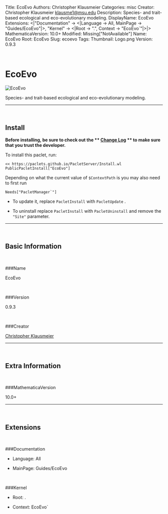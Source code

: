 Title: EcoEvo
Authors: Christopher Klausmeier
Categories: misc
Creator: Christopher Klausmeier <klausme1@msu.edu>
Description: Species- and trait-based ecological and eco-evolutionary modeling.
DisplayName: EcoEvo
Extensions: <|"Documentation" -> <|Language -> All, MainPage -> "Guides/EcoEvo"|>, "Kernel" -> <|Root -> ".", Context -> "EcoEvo`"|>|>
MathematicaVersion: 10.0+
Modified: Missing["NotAvailable"]
Name: EcoEvo
Root: EcoEvo
Slug: ecoevo
Tags: 
Thumbnail: Logo.png
Version: 0.9.3

<a id="ecoevo" class="Section" style="width:0;height:0;margin:0;padding:0;">&zwnj;</a>

# EcoEvo

![EcoEvo]({filename}/img/EcoEvo/Logo.png)

Species- and trait-based ecological and eco-evolutionary modeling.

---

<a id="install" class="Subsection" style="width:0;height:0;margin:0;padding:0;">&zwnj;</a>

## Install

**Before installing, be sure to check out the ** **[Change Log](https://paclets.github.io/PacletServer/pages/log.html)** ** to make sure that you trust the developer.**

To install this paclet, run:

    << https://paclets.github.io/PacletServer/Install.wl
    PublicPacletInstall["EcoEvo"]

Depending on what the current value of  ```$ContextPath``` is you may also need to first run

    Needs["PacletManager`"]

*  To update it, replace  ```PacletInstall``` with  ```PacletUpdate``` . 

*  To uninstall replace  ```PacletInstall``` with  ```PacletUninstall``` and remove the  ```"Site"``` parameter.

---

<a id="basicinformation" class="Subsection" style="width:0;height:0;margin:0;padding:0;">&zwnj;</a>

## Basic Information

<a id="name" class="Subsubsection" style="width:0;height:0;margin:0;padding:0;">&zwnj;</a>

###Name

EcoEvo

<a id="version" class="Subsubsection" style="width:0;height:0;margin:0;padding:0;">&zwnj;</a>

###Version

0.9.3

<a id="creator" class="Subsubsection" style="width:0;height:0;margin:0;padding:0;">&zwnj;</a>

###Creator

[Christopher Klausmeier](mailto:klausme1@msu.edu)

---

<a id="extrainformation" class="Subsection" style="width:0;height:0;margin:0;padding:0;">&zwnj;</a>

## Extra Information

<a id="mathematicaversion" class="Subsubsection" style="width:0;height:0;margin:0;padding:0;">&zwnj;</a>

###MathematicaVersion

10.0+

---

<a id="extensions" class="Subsection" style="width:0;height:0;margin:0;padding:0;">&zwnj;</a>

## Extensions

<a id="documentation" class="Subsubsection" style="width:0;height:0;margin:0;padding:0;">&zwnj;</a>

###Documentation

*  Language: All

*  MainPage: Guides/EcoEvo

<a id="kernel" class="Subsubsection" style="width:0;height:0;margin:0;padding:0;">&zwnj;</a>

###Kernel

*  Root: .

*  Context: EcoEvo`